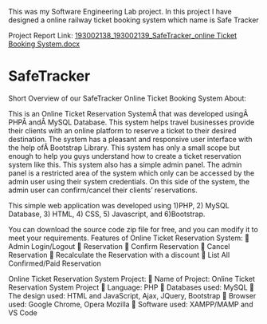 This was my Software Engineering Lab project. In this project I have designed a online railway ticket booking system which name is Safe Tracker


Project Report Link:
[193002138_193002139_SafeTracker_online Ticket Booking System.docx](https://github.com/sajadul-d/SafeTracker/files/9727261/193002138_193002139_SafeTracker_online.Ticket.Booking.System.docx)
# SafeTracker

Short Overview of our SafeTracker Online Ticket Booking System About:

This is an Online Ticket Reservation SystemÂ that was developed usingÂ PHPÂ andÂ MySQL Database. This system helps travel businesses provide their clients with an online platform to reserve a ticket to their desired destination. The system has a pleasant and responsive user interface with the help ofÂ Bootstrap Library. This system has only a small scope but enough to help you guys understand how to create a ticket reservation system like this. This system also has a simple admin panel. The admin panel is a restricted area of the system which only can be accessed by the admin user using their system credentials. On this side of the system, the admin user can confirm/cancel their clients’ reservations.


This simple web application was developed using 
1)PHP, 
2) MySQL Database, 
3) HTML,
4) CSS,
5) Javascript, and 
6)Bootstrap. 


You can download the source code zip file for free, and you can modify it to meet your requirements.
Features of Online Ticket Reservation System:
	Admin Login/Logout
	Reservation
	Confirm Reservation
	Cancel Reservation
	Recalculate the Reservation with a discount
	List All Confirmed/Paid Reservation

Online Ticket Reservation System Project:
	Name of Project: Online Ticket Reservation System Project
	Language: PHP
	Databases used: MySQL
	The design used: HTML and JavaScript, Ajax, JQuery, Bootstrap
	Browser used: Google Chrome, Opera Mozilla
	Software used: XAMPP/MAMP and VS Code

